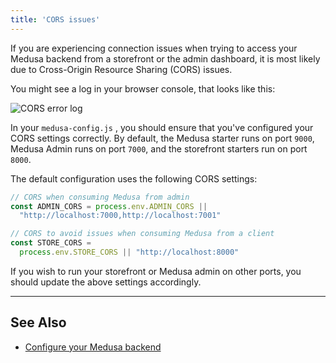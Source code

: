 ```yaml
---
title: 'CORS issues'
---
```


If you are experiencing connection issues when trying to access your Medusa backend from a storefront or the admin dashboard, it is most likely due to Cross-Origin Resource Sharing (CORS) issues.

You might see a log in your browser console, that looks like this:

![CORS error log](https://res.cloudinary.com/dza7lstvk/image/upload/v1668003322/Medusa%20Docs/Other/jnHK115_udgf2n.png)

In your `medusa-config.js` , you should ensure that you've configured your CORS settings correctly. By default, the Medusa starter runs on port `9000`, Medusa Admin runs on port `7000`, and the storefront starters run on port `8000`.

The default configuration uses the following CORS settings:

```js title="medusa-config.js"
// CORS when consuming Medusa from admin
const ADMIN_CORS = process.env.ADMIN_CORS || 
  "http://localhost:7000,http://localhost:7001"

// CORS to avoid issues when consuming Medusa from a client
const STORE_CORS = 
  process.env.STORE_CORS || "http://localhost:8000"
```

If you wish to run your storefront or Medusa admin on other ports, you should update the above settings accordingly.

---

## See Also

- [Configure your Medusa backend](../references/medusa_config/interfaces/medusa_config.ConfigModule.mdx)
